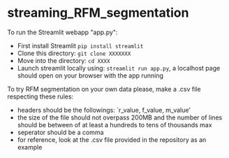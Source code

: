 # streaming_RFM_segmentation

To run the Streamlit webapp "app.py": 

- First install Streamlit `pip install streamlit`
- Clone this directory: `git clone XXXXXXX`
- Move into the directory: `cd XXXX`
- Launch streamlit locally using: `streamlit run app.py`, a localhost page should open on your browser with the app running

To try RFM segmentation on your own data please, make a .csv file respecting these rules:
- headers should be the followings: `r_value, f_value, m_value'
- the size of the file should not overpass 200MB and the number of lines should be between of at least a hundreds to tens of thousands max
- seperator should be a comma
- for reference, look at the .csv file provided in the repository as an example
